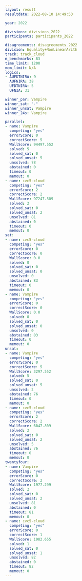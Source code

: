```yaml
---
layout: result
resultdate: 2022-08-10 14:49:53

year: 2022

divisions: divisions_2022
participants: participants_2022

disagreements: disagreements_2022
division: Equality+NonLinearArith
track: track_cloud
n_benchmarks: 83
time_limit: 1200
mem_limit: N/A
logics:
- AUFDTNIRA: 9
  AUFNIRA: 38
  UFDTNIRA: 5
  UFNIA: 31

winner_par: Vampire
winner_sat: "-"
winner_unsat: Vampire
winner_24s: Vampire

parallel:
- name: Vampire
  competing: "yes"
  errorScore: 0
  correctScore: 5
  WallScore: 94497.552
  solved: 5
  solved_sat: 0
  solved_unsat: 5
  unsolved: 78
  abstained: 0
  timeout: 0
  memout: 0
- name: cvc5-cloud
  competing: "yes"
  errorScore: 2
  correctScore: 2
  WallScore: 97247.809
  solved: 2
  solved_sat: 0
  solved_unsat: 2
  unsolved: 81
  abstained: 0
  timeout: 0
  memout: 0
sat:
- name: cvc5-cloud
  competing: "yes"
  errorScore: 0
  correctScore: 0
  WallScore: 0.0
  solved: 0
  solved_sat: 0
  solved_unsat: 0
  unsolved: 0
  abstained: 83
  timeout: 0
  memout: 0
- name: Vampire
  competing: "yes"
  errorScore: 0
  correctScore: 0
  WallScore: 0.0
  solved: 0
  solved_sat: 0
  solved_unsat: 0
  unsolved: 0
  abstained: 83
  timeout: 0
  memout: 0
unsat:
- name: Vampire
  competing: "yes"
  errorScore: 0
  correctScore: 5
  WallScore: 3297.552
  solved: 5
  solved_sat: 0
  solved_unsat: 5
  unsolved: 2
  abstained: 76
  timeout: 0
  memout: 0
- name: cvc5-cloud
  competing: "yes"
  errorScore: 2
  correctScore: 2
  WallScore: 6047.809
  solved: 2
  solved_sat: 0
  solved_unsat: 2
  unsolved: 5
  abstained: 76
  timeout: 0
  memout: 0
twentyfour:
- name: Vampire
  competing: "yes"
  errorScore: 0
  correctScore: 2
  WallScore: 1977.299
  solved: 2
  solved_sat: 0
  solved_unsat: 2
  unsolved: 81
  abstained: 0
  timeout: 81
  memout: 0
- name: cvc5-cloud
  competing: "yes"
  errorScore: 0
  correctScore: 1
  WallScore: 1982.655
  solved: 1
  solved_sat: 0
  solved_unsat: 1
  unsolved: 82
  abstained: 0
  timeout: 82
  memout: 0
---
```

